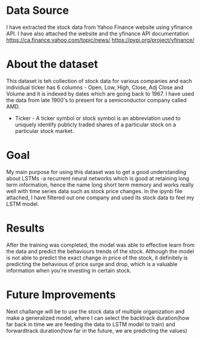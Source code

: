 # Data Source
I have extracted the stock data from Yahoo Finance website using yfinance API. I have also attached the website and the yfinance API documentation 
https://ca.finance.yahoo.com/topic/news/
https://pypi.org/project/yfinance/

# About the dataset
This dataset is teh collection of stock data for various companies and each individual ticker has 6 columns - Open, Low, High, Close, Adj Close and Volume and it is indexed by dates which are going back to 1967. I have used the data from late 1900's to present for a semiconductor company called AMD.

* Ticker - A ticker symbol or stock symbol is an abbreviation used to uniquely identify publicly traded shares of a particular stock on a particular stock market.

# Goal
My main purpose for using this dataset was to get a good understanding about LSTMs -a  recurrent neural networks which is good at retaining long term information, hence the name long short term memory and works really well with time series data such as stock price changes. In the ipynb file attached, I have filtered out one company and used its stock data to feel my LSTM model.

# Results
After the training was completed, the model was able to effective learn from the data and predict the behaviours trends of the stock. Although the model is not able to predict the exact change in price of the stock, it definitely is predicting the behavious of price surge and drop, which is a valuable information when you're investing in certain stock.

# Future Improvements
Next challange will be to use the stock data of multiple organization and make a generalized model, where I can select the backtrack duration(how far back in time we are feeding the data to LSTM model to train) and forwardtrack duration(how far in the future, we are predicting the values)
